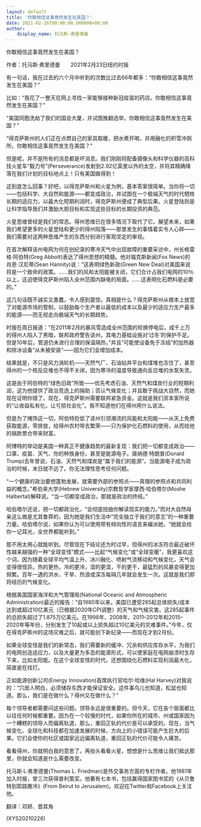 ```yaml
---
layout: default
title: '你敢相信这事竟然发生在美国？'
date: 2021-02-26T00:00:00.000000+08:00
author:
    display_name: 托马斯·弗里德曼
---
```


你敢相信这事竟然发生在美国？

作者：托马斯·弗里德曼　　2021年2月23日纽约时报

有一句话，我在过去的六个月中听到的次数比过去66年都多：“你敢相信这事竟然发生在美国？”

比如：“我花了一整天在网上寻找一家能够接种新冠疫苗的药店。你敢相信这事竟然发生在美国？”

“美国同胞洗劫了我们的国会大厦，并试图推翻选举。你敢相信这事竟然发生在美国？”

“得克萨斯州的人们正在点燃自己的家具取暖，把水煮开喝，并用融化的积雪冲厕所。你敢相信这事竟然发生在美国？”

但是呢，并不是所有的消息都是坏消息。我们刚刚将配备摄像头和科学仪器的高科技火星车“毅力号”(Perseverance)发射到2.92亿英里以外的太空，并将其精确降落在我们计划的目标地点上！只有美国做得到！

这到底怎么回事？好吧，以得克萨斯州和火星为例，基本答案很简单。当你将一切——包括科学、大自然和能源——都变成政治，并试图在一个极端天气的时代牺牲长期的适应力，以最大化短期利润时，得克萨斯州便成了典型后果。火星登陆则是让科学指导我们并激励大胆目标和实现这些目标的长期投资的典范。

火星思维曾经是我们的常态。得州思维已在很多情况下取代了它。展望未来，如果我们希望更多的火星登陆和更少的得州陷落——那里发生的事情着实令人心碎——我们需要对这两种思维产生的东西分别进行客观坚定的审视。

在首次解释该州电网为何在创纪录的寒冷天气中出现故障的重要采访中，州长格雷格·阿伯特(Greg Abbott)表达了得州思想的精髓。他对福克斯新闻(Fox News)的肖恩·汉尼蒂(Sean Hannity)说：“这表明绿色新政(Green New Deal)对美国来说将是一个致命的政策。……我们的风和太阳能被关闭，它们合计占我们电网的10％以上，这迫使得克萨斯州陷入全州范围内缺电的局面。……这表明化石燃料是必要的。”

这几句话既不诚实又愚蠢，令人感到震惊。真相是什么？得克萨斯州从根本上放宽了对能源市场的管制，以鼓励每个生产者以最低的成本以及最少的适应力生产最多的能源——而无视走向极端天气的长期趋势。

时报在周日报道：“在2011年2月的暴风雪造成全州范围的轮换停电后，成千上万的得州人陷入了黑暗，联邦政府警告该州，其电力基础设施对‘过冬’的保护不足。但是10年后，管道仍未进行合理的保温隔热，”并且“可能使设备免于冻结”的加热器和除冰设备“从未被安装”——因为它们会增加成本。

结果就是，不只是风力涡轮机——天然气厂、石油钻井平台和煤堆也冻住了，甚至得州的一个核反应堆也不得不关闭，因为寒冷的温度导致通向反应堆的水泵失灵。

这是由于阿伯特的“绿色旧政”所致——优先考虑石油、天然气和煤炭行业的短期利润，这为他提供了政治竞选上的捐助；否认气候变化；并且敢于挑战大自然，而她现在证明你错了。现在，得克萨斯州需要联邦紧急资金。这就是我们资本家所说的“让收益私有化，让亏损社会化”。我不知道他们在得州用什么说法。

但是为了掩饰这一切，阿伯特贬低了该州引领潮流的风能和太阳能——从天上免费获取能源，零排放，给得州农村带去繁荣——只为保护化石燃料的使用，从而给他的捐款票仓带来财富。

阿博特的举动是美国一种真正不健康趋势的最新复现：我们把一切都变成政治——口罩、疫苗、天气、你的种族身份，甚至是能源电子。唐纳德·特朗普(Donald Trump)去年曾说，石油、天然气和煤炭是“属于我们的能源”。当能源电子成为政治的时候，末日就不远了。你无法理性思考任何问题。

“一个健康的政治要想蓬勃发展，就需要外部的参照点——真理的参照点和共同利益的概念。”希伯来大学(Hebrew University)宗教哲学家摩西·哈伯塔尔(Moshe Halbertal)解释说。“当一切都变成政治，那就是政治的终结。”

哈伯塔尔还说，把一切都政治化，“会彻底扭曲你解读现实的能力。”而对大自然母亲这么做是尤其鲁莽的，因为她是我们生活中“完全独立于我们的意志”的一种重要力量。哈伯塔尔说，如果你认为可以使用带有倾向性的语言来编派她，“她就会给你一记耳光，全世界都能听到。”

那不用太用心就能听到。尽管现在下结论还为时过早，但得州的冰冻符合最近破坏性越来越强的一种“全球变怪”模式——比起“气候变化”或“全球变暖”，我更喜欢这个词。因为随着全球平均气温上升、冰川融化、喷射气流移动和气候变化，天气会变得很怪异。热的更热，冷的更冷，湿的更湿，干的更干，最猛烈的风暴变得更加频繁。百年一遇的洪水、干旱、热浪或深冻每隔几年就会发生一次。这就是我们即将经历的气候变化。

根据美国国家海洋和大气管理局(National Oceanic and Atmospheric Administration)最近的报告：“自1980年以来，美国已遭受285起总体损失/成本达到或超过10亿美元（已根据2020年CPI调整）的天气和气候灾害。这285起事件的总损失超过了1.875万亿美元。在1998年、2008年、2011–2012年和2015–2020年等年份，分别发生了10起或以上损失超过10亿美元的灾难事件。”今年，仅在得克萨斯州的这场灾难之后，就可能创下新纪录——而现在才到2月份。

如果全球变怪是我们的新常态，我们需要新的缓冲、冗余和供应库存水平，为我们的电网创造适应力，以及大量更为多态的能源形式，可以使家庭在电网崩溃时生存下来，比如太阳能。在这个全球变怪的时代，还想围绕化石燃料实现利润最大化，简直是在找打。

正如能源创新公司(Energy Innovation)首席执行官哈尔·哈维(Hal Harvey)对我说的：“穴居人明白，必须储存东西才能保证安全。这件事鸟儿也知道，松鼠也知道。那么，我们是在做什么？得州又在做什么？”

每个领导者都需要问这些问题。领导永远是很重要的。但今天，它在各个层面都比以往任何时候都重要。因为在一个较慢的时代，如果你所在的城市、州或国家因为一个糟糕的领导人而偏离轨道，那么，重回正轨的代价是可以承受的。现在，当气候变化、全球化和科技都在加速发展的时候，方向上的小错误可能产生巨大的后果。它们会使你的社区或国家远远偏离轨道，重回正轨的代价可能令人痛苦。

看看得州，你就明白我的意思了。再抬头看看火星，想想是什么思维让我们抵达那里，你就会知道是什么需要改变。

托马斯·L·弗里德曼(Thomas L. Friedman)是外交事务方面的专栏作者。他1981年加入时报，曾三次获得普利策奖。他著有七本书，包括赢得国家图书奖的《从贝鲁特到耶路撒冷》(From Beirut to Jerusalem)。欢迎在Twitter和Facebook上关注他。

翻译：邓妍、晋其角

(XYS20210226)


